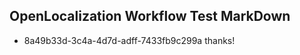 ## OpenLocalization Workflow Test MarkDown
* 8a49b33d-3c4a-4d7d-adff-7433fb9c299a thanks!

<!--HONumber=Jul16_HO2-->


